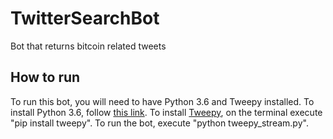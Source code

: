 # TwitterSearchBot
Bot that returns bitcoin related tweets

## How to run
To run this bot, you will need to have Python 3.6 and Tweepy installed. To install Python 3.6, follow [this link](https://www.python.org/downloads/). To install [Tweepy](http://tweepy.readthedocs.io/en/v3.5.0/), on the terminal execute "pip install tweepy". To run the bot, execute "python tweepy_stream.py".
 
